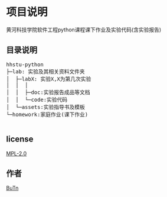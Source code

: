 项目说明
===
黄河科技学院软件工程python课程课下作业及实验代码(含实验报告)

## 目录说明

<pre>
hhstu-python
├─lab: 实验及其相关资料文件夹
│  ├─labX: 实验X,X为第几次实验
│  │  │
│  │  ├─doc:实验报告成品等文档
│  │  └─code:实验代码
│  └─assets:实验指导书及模板
└─homework:家庭作业(课下作业)

</pre>
## license
[MPL-2.0](./LICENSE)

## 作者
[BuTn](https://github.com/kimmosc2)